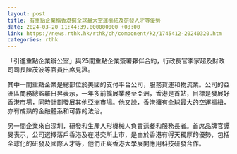 ```yaml
---
layout: post
title: 有重點企業稱香港擁全球最大空運樞紐及研發人才等優勢
date: 2024-03-20 11:44:39.000000000 +08:00
link: https://news.rthk.hk/rthk/ch/component/k2/1745412-20240320.htm
categories: rthk
---
```


「引進重點企業辦公室」與25間重點企業簽署夥伴合約，行政長官李家超及財政司司長陳茂波等官員出席見證。

其中一間重點企業是總部位於美國的支付平台公司，服務貨運和物流業。公司的亞洲區商務總監羅日昇表示，一年多前擴展業務至亞洲，香港是首站，目標是發展好香港市場，同時計劃發展其他亞洲市場。他又說，香港擁有全球最大的空運樞紐，亦有成熟的金融體系和可靠的法治。

另一間企業來自深圳，研發和生產人形機械人負責送餐和服務長者。首席品牌官譚旻表示，公司選擇落戶香港及在港交所上市，是由於香港有得天獨厚的優勢，包括全球化的研發及國際人才等，他們正與香港大學展開應用科技研發合作。
